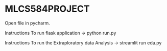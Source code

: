 # MLCS584PROJECT
Open file in pycharm.

Instructions To run flask application -> python run.py

Instructions To run the Extraploratory data Analysis -> streamlit run eda.py
